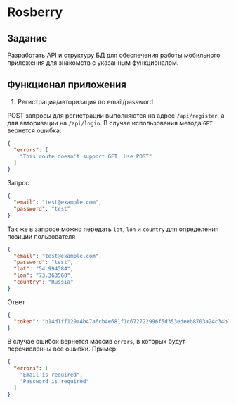 # Rosberry

## Задание
Разработать API и структуру БД для обеспечения работы мобильного
приложения для знакомств с указанным функционалом.

## Функционал приложения
1. Регистрация/авторизация по email/password

POST запросы для регистрации выполняются на адрес `/api/register`, а для авторизации на `/api/login`. В случае использования метода `GET` вернется ошибка:
```json
{
  "errors": [
    "This route doesn't support GET. Use POST"
  ]
}
```

Запрос
```json
{
  "email": "test@example.com",
  "password": "test"
}
```
Так же в запросе можно передать `lat`, `lon` и `country` для определения позиции пользователя
```json
{
  "email": "test@example.com",
  "password": "test",
  "lat": "54.994584",
  "lon": "73.363568",
  "country": "Russia"
}
```

Ответ
```json
{
  "token": "b14d1ff129a4b47a6cb4e681f1c672722996f5d353edeeb8703a24c34b7d6c4e24d9f57bada6f06eb742706f1751029d7fca7484124a56fda938e0ef2d5027a2"
}
```
В случае ошибок вернется массив `errors`, в которых будут перечисленны все ошибки. Пример:
```json
{
  "errors": [
    "Email is required",
    "Password is required"
  ]
}
```